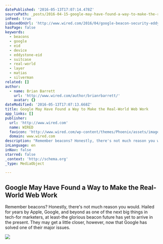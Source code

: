```yaml
---
datePublished: '2016-05-13T17:07:14.478Z'
sourcePath: _posts/2016-04-15-google-may-have-found-a-way-to-make-the-real-world-web-work.md
inFeed: true
isBasedOnUrl: 'http://www.wired.com/2016/04/google-beacon-security-eddystone/'
hasPage: false
keywords:
  - beacons
  - google
  - eid
  - device
  - eddystone-eid
  - suitcase
  - real-world
  - layer
  - matias
  - silverman
related: []
author:
  - name: Brian Barrett
    url: 'http://www.wired.com/author/brianrbarrett/'
    avatar: {}
dateModified: '2016-05-13T17:07:13.668Z'
title: Google May Have Found a Way to Make the Real-World Web Work
app_links: []
publisher:
  url: 'http://www.wired.com'
  name: WIRED
  favicon: 'http://www.wired.com/wp-content/themes/Phoenix/assets/images/favicon.ico'
  domain: www.wired.com
description: "Remember beacons? Honestly, there's not much reason you would. Hailed for years by Apple, Google, and beyond as one of the next big things in tech-for marketers, at least-the glorious beacon future has yet to arrive in the present. They may get a little closer, however, now that Google has solved one of their major issues."
inLanguage: en
inNav: false
starred: false
_context: 'http://schema.org'
_type: MediaObject

---
```

<article style=""><h1>Google May Have Found a Way to Make the Real-World Web Work</h1><p>Remember beacons? Honestly, there's not much reason you would. Hailed for years by Apple, Google, and beyond as one of the next big things in tech-for marketers, at least-the glorious beacon future has yet to arrive in the present. They may get a little closer, however, now that Google has solved one of their major issues.</p><img src="http://www.wired.com/wp-content/uploads/2016/04/GettyImages-505252351-f-1200x630.jpg" /></article>